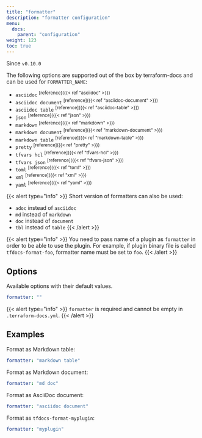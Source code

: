 ```yaml
---
title: "formatter"
description: "formatter configuration"
menu:
  docs:
    parent: "configuration"
weight: 123
toc: true
---
```


Since `v0.10.0`

The following options are supported out of the box by terraform-docs and can be
used for `FORMATTER_NAME`:

- `asciidoc` <sup class="no-top">[reference]({{< ref "asciidoc" >}})</sup>
- `asciidoc document` <sup class="no-top">[reference]({{< ref "asciidoc-document" >}})</sup>
- `asciidoc table` <sup class="no-top">[reference]({{< ref "asciidoc-table" >}})</sup>
- `json` <sup class="no-top">[reference]({{< ref "json" >}})</sup>
- `markdown` <sup class="no-top">[reference]({{< ref "markdown" >}})</sup>
- `markdown document` <sup class="no-top">[reference]({{< ref "markdown-document" >}})</sup>
- `markdown table` <sup class="no-top">[reference]({{< ref "markdown-table" >}})</sup>
- `pretty` <sup class="no-top">[reference]({{< ref "pretty" >}})</sup>
- `tfvars hcl` <sup class="no-top">[reference]({{< ref "tfvars-hcl" >}})</sup>
- `tfvars json` <sup class="no-top">[reference]({{< ref "tfvars-json" >}})</sup>
- `toml` <sup class="no-top">[reference]({{< ref "toml" >}})</sup>
- `xml` <sup class="no-top">[reference]({{< ref "xml" >}})</sup>
- `yaml` <sup class="no-top">[reference]({{< ref "yaml" >}})</sup>

{{< alert type="info" >}}
Short version of formatters can also be used:

- `adoc` instead of `asciidoc`
- `md` instead of `markdown`
- `doc` instead of `document`
- `tbl` instead of `table`
{{< /alert >}}

{{< alert type="info" >}}
You need to pass name of a plugin as `formatter` in order to be able to
use the plugin. For example, if plugin binary file is called `tfdocs-format-foo`,
formatter name must be set to `foo`.
{{< /alert >}}

## Options

Available options with their default values.

```yaml
formatter: ""
```

{{< alert type="info" >}}
`formatter` is required and cannot be empty in `.terraform-docs.yml`.
{{< /alert >}}

## Examples

Format as Markdown table:

```yaml
formatter: "markdown table"
```

Format as Markdown document:

```yaml
formatter: "md doc"
```

Format as AsciiDoc document:

```yaml
formatter: "asciidoc document"
```

Format as `tfdocs-format-myplugin`:

```yaml
formatter: "myplugin"
```
